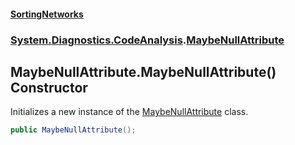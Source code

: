 #### [SortingNetworks](index.md 'index')
### [System.Diagnostics.CodeAnalysis](System_Diagnostics_CodeAnalysis.md 'System.Diagnostics.CodeAnalysis').[MaybeNullAttribute](System_Diagnostics_CodeAnalysis_MaybeNullAttribute.md 'System.Diagnostics.CodeAnalysis.MaybeNullAttribute')
## MaybeNullAttribute.MaybeNullAttribute() Constructor
Initializes a new instance of the [MaybeNullAttribute](System_Diagnostics_CodeAnalysis_MaybeNullAttribute.md 'System.Diagnostics.CodeAnalysis.MaybeNullAttribute') class.  
```csharp
public MaybeNullAttribute();
```
